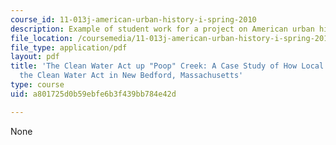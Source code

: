 ```yaml
---
course_id: 11-013j-american-urban-history-i-spring-2010
description: Example of student work for a project on American urban history.
file_location: /coursemedia/11-013j-american-urban-history-i-spring-2010/a801725d0b59ebfe6b3f439bb784e42d_MIT11_013JS10_emma_basin.pdf
file_type: application/pdf
layout: pdf
title: 'The Clean Water Act up "Poop" Creek: A Case Study of How Local Dynamics Muddied
  the Clean Water Act in New Bedford, Massachusetts'
type: course
uid: a801725d0b59ebfe6b3f439bb784e42d

---
```

None